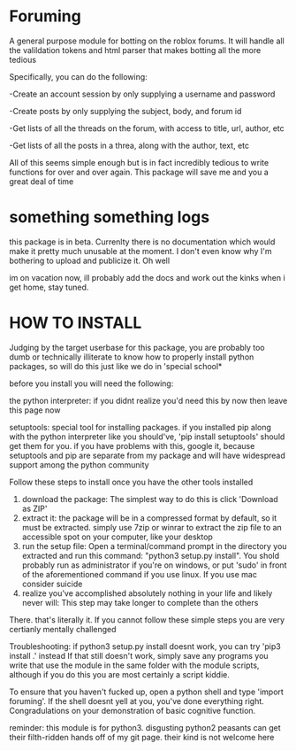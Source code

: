 # Foruming
A general purpose module for botting on the roblox forums. It will handle all the valildation tokens and html parser that makes botting all the more tedious

Specifically, you can do the following: 

-Create an account session by only supplying a username and password

-Create posts by only supplying the subject, body, and forum id

-Get lists of all the threads on the forum, with access to title, url, author, etc

-Get lists of all the posts in a threa, along with the author, text, etc

All of this seems simple enough but is in fact incredibly tedious to write functions for over and over again. This package will save me and you a great deal of time

# something something logs

this package is in beta. Currenlty there is no documentation which would make it pretty much unusable at the moment. I don't even know why I'm bothering to upload and publicize it. Oh well

im on vacation now, ill probably add the docs and work out the kinks when i get home, stay tuned.

# HOW TO INSTALL

Judging by the target userbase for this package, you are probably too dumb or technically illiterate to know how to properly install python packages, so will do this just like we do in 'special school*

before you install you will need the following:

the python interpreter: if you didnt realize you'd need this by now then leave this page now

setuptools: special tool for installing packages. if you installed pip along with the python interpreter like you should've, 'pip install setuptools' should get them for you. if you have problems with this, google it, because setuptools and pip are separate from my package and will have widespread support among the python community

Follow these steps to install once you have the other tools installed

1. download the package: The simplest way to do this is click 'Download as ZIP'
2. extract it: the package will be in a compressed format by default, so it must be extracted. simply use 7zip or winrar to extract the zip file to an accessible spot on your computer, like your desktop
3. run the setup file: Open a terminal/command prompt in the directory you extracted and run this command: "python3 setup.py install". You shold probably run as administrator if you're on windows, or put 'sudo' in front of the aforementioned command if you use linux. If you use mac consider suicide
4. realize you've accomplished absolutely nothing in your life and likely never will: This step may take longer to complete than the others

There. that's literally it. If you cannot follow these simple steps you are very certianly mentally challenged

Troubleshooting:
if python3 setup.py install doesnt work, you can try 'pip3 install .' instead
If that still doesn't work, simply save any programs you write that use the module in the same folder with the module scripts, although if you do this you are most certainly a script kiddie.

To ensure that you haven't fucked up, open a python shell and type 'import foruming'. If the shell doesnt yell at you, you've done everything right. Congradulations on your demonstration of basic cognitive function.

reminder: this module is for python3. disgusting python2 peasants can get their filth-ridden hands off of my git page. their kind is not welcome here
